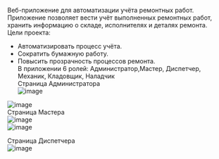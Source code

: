 Веб-приложение для автоматизации учёта ремонтных работ.  
Приложение позволяет вести учёт выполненных ремонтных работ, хранить информацию о складе, исполнителях и деталях ремонта.  
Цели проекта:
- Автоматизировать процесс учёта.
- Сократить бумажную работу.
- Повысить прозрачность процессов ремонта.  
В приложении 6 ролей: Администратор,Мастер, Диспетчер, Механик, Кладовщик, Наладчик  
Страница Администратора  
  ![image](https://github.com/user-attachments/assets/282663fb-d109-46f7-89d6-5d8bb5897b67)  
  
![image](https://github.com/user-attachments/assets/ca8bf245-8778-4d3d-824a-a2ed211e8b28)  
Страница Мастера  
![image](https://github.com/user-attachments/assets/02690a9a-4830-45ba-90b4-5b975c5ca9f1)  
![image](https://github.com/user-attachments/assets/6a19767e-af12-4231-bd3a-77542bcfd277)  
  
Страница Диспетчера  
![image](https://github.com/user-attachments/assets/4bd06363-64f1-49f7-a49a-9de0ffa2c359)  
